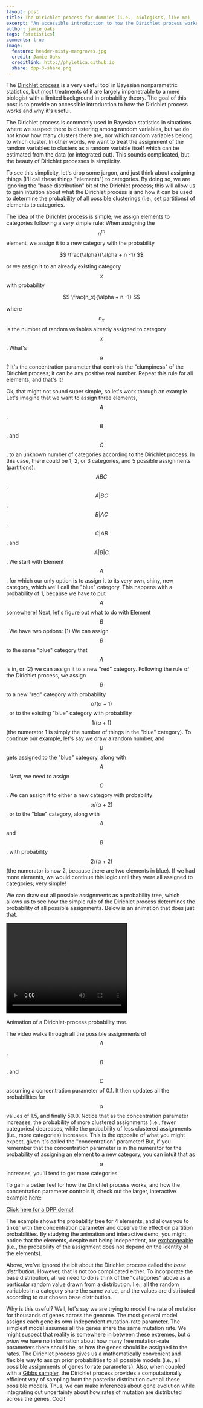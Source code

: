 ```yaml
---
layout: post
title: The Dirichlet process for dummies (i.e., biologists, like me) 
excerpt: "An accessible introduction to how the Dirichlet process works and why it's useful."
author: jamie_oaks
tags: [statistics]
comments: true
image:
  feature: header-misty-mangroves.jpg
  credit: Jamie Oaks
  creditlink: http://phyletica.github.io
  share: dpp-3-share.png
---
```


The [Dirichlet process](https://en.wikipedia.org/wiki/Dirichlet_process) is a
very useful tool in Bayesian nonparametric statistics, but most treatments of
it are largely impenetrable to a mere biologist with a limited background in
probability theory.
The goal of this post is to provide an accessible introduction to how the
Dirichlet process works and why it's useful.

The Dirichlet process is commonly used in Bayesian statistics in situations
where we suspect there is clustering among random variables, but we do not know
how many clusters there are, nor which random variables belong to which
cluster.
In other words, we want to treat the assignment of the random variables to
clusters as a random variable itself which can be estimated from the data (or
integrated out).
This sounds complicated, but the beauty of Dirichlet processes is simplicity.

To see this simplicity, let's drop some jargon, and just think about assigning
things (I'll call these things "elements") to categories.
By doing so, we are ignoring the "base distribution" bit of the Dirichlet
process; this will allow us to gain intuition about what the Dirichlet process
is and how it can be used to determine the probability of all possible
clusterings (i.e., set partitions) of elements to categories.

The idea of the Dirichlet process is simple; we assign elements to categories
following a very simple rule:
When assigning the $$n^{th}$$ element, we assign it to a new category with the
probability

$$
\frac{\alpha}{\alpha + n -1}
$$

or we assign it to an already existing category $$x$$ with probability

$$
\frac{n_x}{\alpha + n -1}
$$

where $$n_x$$ is the number of random variables already assigned to category
$$x$$.
What's $$\alpha$$?
It's the concentration parameter that controls the "clumpiness" of the
Dirichlet process; it can be any positive real number.
Repeat this rule for all elements, and that's it!

Ok, that might not sound super simple, so let's work through an example.
Let's imagine that we want to assign three elements, $$A$$, $$B$$, and $$C$$,
to an unknown number of categories according to the Dirichlet process.
In this case, there could be 1, 2, or 3 categories, and 5 possible assignments
(partitions):
$$ABC$$, $$A|BC$$, $$B|AC$$, $$C|AB$$, and $$A|B|C$$.
We start with Element $$A$$, for which our only option is to assign it to its
very own, shiny, new category, which we'll call the "blue" category.
This happens with a probability of 1, because we have to put $$A$$ somewhere!
Next, let's figure out what to do with Element $$B$$.
We have two options: (1) We can assign $$B$$ to the same "blue" category that
$$A$$ is in, or (2) we can assign it to a new "red" category.
Following the rule of the Dirichlet process, we assign $$B$$ to a new "red"
category with probability $$\alpha/(\alpha+1)$$, or to the existing "blue"
category with probability $$1/(\alpha+1)$$ (the numerator 1 is simply the
number of things in the "blue" category).
To continue our example, let's say we draw a random number, and $$B$$ gets
assigned to the "blue" category, along with $$A$$.
Next, we need to assign $$C$$.
We can assign it to either a new category with probability
$$\alpha/(\alpha+2)$$, or to the "blue" category, along with $$A$$ and $$B$$,
with probability $$2/(\alpha+2)$$ (the numerator is now 2, because there are
two elements in blue).
If we had more elements, we would continue this logic until they
were all assigned to categories; very simple!

We can draw out all possible assignments as a probability tree, which allows us
to see how the simple rule of the Dirichlet process determines the probability
of all possible assignments. Below is an animation that does just that.

<video width="320" height="240" controls>
    <source src="/images/dpp-3-example.mp4" type="video/mp4">
    <source src="/images/dpp-3-example.ogg" type="video/ogg">
    Your browser does not support this video.
</video>
<figcaption>
    <p class="figure-caption-box">
        <span class="center-if-single-line">
            Animation of a Dirichlet-process probability tree.
        </span>
    </p>
</figcaption>

The video walks through all the possible assignments of $$A$$, $$B$$, and $$C$$
assuming a concentration parameter of 0.1. It then updates all the
probabilities for $$\alpha$$ values of 1.5, and finally 50.0.
Notice that as the concentration parameter increases, the probability of more
clustered assignments (i.e., fewer categories) decreases, while the probability
of less clustered assignments (i.e., more categories) increases.
This is the opposite of what you might expect, given it's called the
"concentration" parameter!
But, if you remember that the concentration parameter is in the numerator for
the probability of assigning an element to a new category, you can intuit that
as $$\alpha$$ increases, you'll tend to get more categories.

To gain a better feel for how the Dirichlet process works, and how the 
concentration parameter controls it, check out the larger, interactive
example here:

<div markdown="0" ><a class="btn btn-info" href="{{ site.baseurl }}/dpp-demo/">Click here for a DPP demo!</a></div>

The example shows the probability tree for 4 elements, and allows you to tinker
with the concentration parameter and observe the effect on partition
probabilities.
By studying the animation and interactive demo, you might notice that the
elements, despite not being independent, are
[exchangeable](https://en.wikipedia.org/wiki/Exchangeable_random_variables)
(i.e., the probability of the assignment does not depend on the identity of the
elements).

Above, we've ignored the bit about the Dirichlet process called the *base
distribution*.
However, that is not too complicated either.
To incorporate the base distribution, all we need to do is think of the
"categories" above as a particular random value drawn from a distribution.
I.e., all the random variables in a category share the same value, and the
values are distributed according to our chosen base distribution.

Why is this useful?
Well, let's say we are trying to model the rate of mutation for thousands
of genes across the genome.
The most general model assigns each gene its own independent mutation-rate
parameter.
The simplest model assumes all the genes share the same mutation rate.
We might suspect that reality is somewhere in between these extremes, but *a
priori* we have no information about how many free mutation-rate parameters
there should be, or how the genes should be assigned to the rates.
The Dirichlet process gives us a mathematically convenient and flexible way to
assign prior probabilities to all possible models (i.e., all possible
assignments of genes to rate parameters).
Also, when coupled with a [Gibbs
sampler](https://en.wikipedia.org/wiki/Gibbs_sampling), the Dirichlet process
provides a computationally efficient way of sampling from the posterior
distribution over all these possible models.
Thus, we can make inferences about gene evolution while integrating out
uncertainty about how rates of mutation are distributed across the genes.
Cool!


